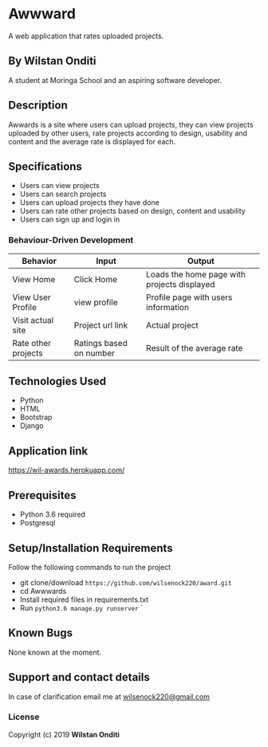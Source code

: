 # Awwward
A web application that rates uploaded projects.

## By Wilstan Onditi
A student at Moringa School and an aspiring software developer.


## Description
Awwards is a site where users can upload projects, they can view projects uploaded by other users, rate projects according to design, usability and content and the average rate is displayed for each.   

## Specifications
* Users can view projects
* Users can search projects
* Users can upload projects they have done
* Users can rate other projects based on design, content and usability
* Users can sign up and login in


### Behaviour-Driven Development
| Behavior            | Input                         | Output                        |
| ------------------- | ----------------------------- | ----------------------------- |
| View Home | Click Home | Loads the home page with projects displayed |
| View User Profile  | view profile  | Profile page with users information |
| Visit actual site | Project url link | Actual project|
| Rate other projects | Ratings based on number | Result of the average rate|

## Technologies Used
* Python
* HTML
* Bootstrap
* Django

## Application link
https://wil-awards.herokuapp.com/

## Prerequisites
* Python 3.6 required
* Postgresql

## Setup/Installation Requirements
Follow the following commands to run the project
* git clone/download ```https://github.com/wilsenock220/award.git```
* cd Awwwards
* Install required files in requirements.txt
* Run ```python3.6 manage.py runserver```
`


## Known Bugs
None known at the moment.

## Support and contact details
In case of clarification email me at wilsenock220@gmail.com

### License
Copyright (c) 2019 **Wilstan Onditi**
